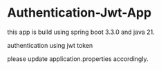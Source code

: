 # Authentication-Jwt-App  

this app is build using spring boot 3.3.0 and java 21.  

authentication using jwt token  

please update application.properties accordingly.
